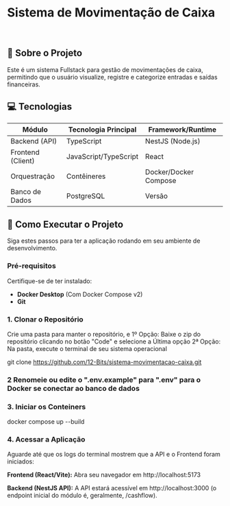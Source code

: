 <h1>Sistema de Movimentação de Caixa</h1><br>

<h2>🎯 Sobre o Projeto</h2>

Este é um sistema Fullstack para gestão de movimentações de caixa, permitindo que o usuário visualize, registre e categorize entradas e saídas financeiras.

<h2>💻 Tecnologias</h2>

| Módulo | Tecnologia Principal	 | Framework/Runtime |
|---|---|---|
| Backend (API) | TypeScript | NestJS (Node.js) |
| Frontend (Client) | JavaScript/TypeScript | React |
| Orquestração | Contêineres | Docker/Docker Compose |
| Banco de Dados | PostgreSQL | Versão |


## 🚀 Como Executar o Projeto

Siga estes passos para ter a aplicação rodando em seu ambiente de desenvolvimento.

### Pré-requisitos

Certifique-se de ter instalado:
* **Docker Desktop** (Com Docker Compose v2)
* **Git**

### 1. Clonar o Repositório
Crie uma pasta para manter o repositório, e
1º Opção:
    Baixe o zip do repositório clicando no botão "Code" e selecione a Última opção
2ª Opção:
    Na pasta, execute o terminal de seu sistema operacional

git clone https://github.com/12-Bits/sistema-movimentacao-caixa.git

### 2 Renomeie ou edite o ".env.example" para ".env" para o Docker se conectar ao banco de dados

    
### 3. Iniciar os Conteiners

docker compose up --build

### 4. Acessar a Aplicação
Aguarde até que os logs do terminal mostrem que a API e o Frontend foram iniciados:

<b>Frontend (React/Vite):</b> Abra seu navegador em http://localhost:5173

<b>Backend (NestJS API):</b> A API estará acessível em http://localhost:3000 (o endpoint inicial do módulo é, geralmente, /cashflow).
